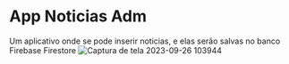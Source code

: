 # App Noticias Adm
 Um aplicativo onde se pode inserir noticias, e elas serão salvas no banco Firebase Firestore
![Captura de tela 2023-09-26 103944](https://github.com/VeSmaha/App-Noticias-Adm/assets/105559191/d2acefe9-eb57-4ae5-9174-7d46f4b8e15a)
